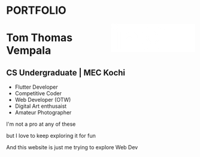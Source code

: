  <div class="topPart">
        <div class="appbar">
            <h1 class="title">PORTFOLIO</h1>
            <a class="socialmedia" href="https://github.com/tomthomasvempala"><img style="height: 75px;
    width: 75px;
    border: 0ch;
    align-content: center;
    float: right;" src="media/icons/github.png"> </a>
            <a class="socialmedia" href="https://instagram.com/tomthomasvempala"><img style="height: 75px;
    width: 75px;
    border: 0ch;
    align-content: center;
    float: right;"   src="media/icons/insta.png"> </a>
            <a class="socialmedia" href="https://www.linkedin.com/in/tom-vempala-6175ab175/"><img style="height: 75px;
    width: 75px;
    border: 0ch;
    align-content: center;
    float: right;"  src="media/icons/linkedin.png"> </a>
        </div>
        <div class="myBody">
            <div class="leftside">
                <div class="propic">
                </div>
                <h1 id="myname">Tom Thomas Vempala</h1>
                <h2 id="mybio"> CS Undergraduate | MEC Kochi</h2>
            </div>
            <div class="inclinedwall">
                <ul>
                    <li>Flutter Developer</li>
                    <li>Competitive Coder</li>
                    <li>Web Developer (OTW)</li>
                    <li>Digital Art enthusaist</li>
                    <li>Amateur Photographer</li>
                </ul>
                <p id="peptalk">
                    I'm not a pro at any of these
                </p>
                <p id="peptalk">
                    but I love to keep exploring it for fun
                </p>
                <p id="peptalk">
                    And this website is just me trying to explore Web Dev
                </p>
            </div>
        </div>
    </div>
